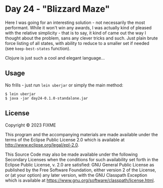 # Day 24  - "Blizzard Maze"

Here I was going for an interesting solution - not necessarily the most performant.
While it won't win any awards, I was actually kind of pleased with the relative 
simplicity - that is to say, it kind of came out the way I thought about the problem, 
sans any clever tricks and such. Just plain brute force listing of all states, with 
ability to reduce to a smaller set if needed (see `keep-best-states` function).

Clojure is just such a cool and elegant language...

## Usage

No frills - just run `lein uberjar` or simply the main method:

```
$ lein uberjar
$ java -jar day24-0.1.0-standalone.jar
```

## License

Copyright © 2023 FIXME

This program and the accompanying materials are made available under the
terms of the Eclipse Public License 2.0 which is available at
http://www.eclipse.org/legal/epl-2.0.

This Source Code may also be made available under the following Secondary
Licenses when the conditions for such availability set forth in the Eclipse
Public License, v. 2.0 are satisfied: GNU General Public License as published by
the Free Software Foundation, either version 2 of the License, or (at your
option) any later version, with the GNU Classpath Exception which is available
at https://www.gnu.org/software/classpath/license.html.
